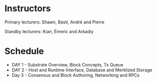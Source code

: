 # Instructors

Primary lecturers: Shawn, Basti, André and Pierre

Standby lecturers: Kian, Émeric and Arkadiy

# Schedule

* DAY 1 - Substrate Overview, Block Concepts, Tx Queue
* DAY 2 - Host and Runtime Interface, Database and Merklized Storage
* Day 3 - Consensus and Block Authoring, Networking and RPCs
